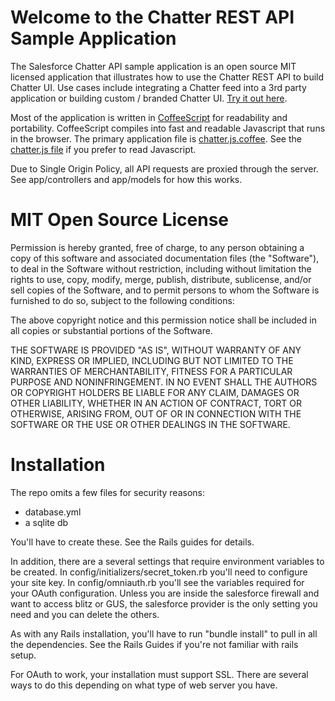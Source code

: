 Welcome to the Chatter REST API Sample Application
==================================================

The Salesforce Chatter API sample application is an open source MIT licensed application that illustrates how to use the Chatter REST API to build Chatter UI.  Use cases include integrating a Chatter feed into a 3rd party application or building custom / branded Chatter UI.  [Try it out here](http://chatter-api-sample.herokuapp.com).

Most of the application is written in [CoffeeScript](http://coffeescript.org) for readability and portability. CoffeeScript compiles into fast and readable Javascript that runs in the browser. The primary application file is [chatter.js.coffee](https://github.com/henriquez/chatter-api-sample-public/blob/master/app/assets/javascripts/chatter.js.coffee).  See the [chatter.js file](https://github.com/henriquez/chatter-api-sample-public/blob/master/doc/chatter.js) if you prefer to read Javascript.

Due to Single Origin Policy, all API requests are proxied through the server.  See app/controllers and app/models for how this works.

MIT Open Source License
=======================

Permission is hereby granted, free of charge, to any person obtaining a copy of this software and associated documentation files (the "Software"), to deal in the Software without restriction, including without limitation the rights to use, copy, modify, merge, publish, distribute, sublicense, and/or sell copies of the Software, and to permit persons to whom the Software is furnished to do so, subject to the following conditions:

The above copyright notice and this permission notice shall be included in all copies or substantial portions of the Software.

THE SOFTWARE IS PROVIDED "AS IS", WITHOUT WARRANTY OF ANY KIND, EXPRESS OR IMPLIED, INCLUDING BUT NOT LIMITED TO THE WARRANTIES OF MERCHANTABILITY, FITNESS FOR A PARTICULAR PURPOSE AND NONINFRINGEMENT. IN NO EVENT SHALL THE AUTHORS OR COPYRIGHT HOLDERS BE LIABLE FOR ANY CLAIM, DAMAGES OR OTHER LIABILITY, WHETHER IN AN ACTION OF CONTRACT, TORT OR OTHERWISE, ARISING FROM, OUT OF OR IN CONNECTION WITH THE SOFTWARE OR THE USE OR OTHER DEALINGS IN THE SOFTWARE.

Installation
============

The repo omits a few files for security reasons:

* database.yml
* a sqlite db

You'll have to create these.  See the Rails guides for details.

In addition, there are a several settings that require environment variables to be created.  In config/initializers/secret_token.rb you'll need to configure your site key.  In config/omniauth.rb you'll see the variables required for your OAuth configuration.  Unless you are inside the salesforce firewall and want to access blitz or GUS, the salesforce provider is the only setting you need and you can delete the others.

As with any Rails installation, you'll have to run "bundle install" to pull in all the dependencies.  See the Rails Guides if you're not familiar with rails setup.

For OAuth to work, your installation must support SSL. There are several ways to do this depending on what type of web server you have. 